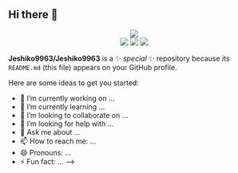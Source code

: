 ## Hi there 👋

<div id="header" align="center">
    <img src ="https://github.com/Jeshiko9963/Jeshiko9963/assets/174110877/958658d2-aa3c-4280-ae63-851a9b05d683">
</div>

<div id="social" align="center">
   <img src ="https://github.com/Jeshiko9963/Jeshiko9963/assets/174110877/4872ef9f-f3aa-430b-88e4-d6aaeecbabd5">
   <img src ="https://github.com/Jeshiko9963/Jeshiko9963/assets/174110877/4872ef9f-f3aa-430b-88e4-d6aaeecbabd5">
   <img src ="https://github.com/Jeshiko9963/Jeshiko9963/assets/174110877/4872ef9f-f3aa-430b-88e4-d6aaeecbabd5">
</div>




**Jeshiko9963/Jeshiko9963** is a ✨ _special_ ✨ repository because its `README.md` (this file) appears on your GitHub profile.

Here are some ideas to get you started:

- 🔭 I’m currently working on ...
- 🌱 I’m currently learning ...
- 👯 I’m looking to collaborate on ...
- 🤔 I’m looking for help with ...
- 💬 Ask me about ...
- 📫 How to reach me: ...
- 😄 Pronouns: ...
- ⚡ Fun fact: ...
-->


